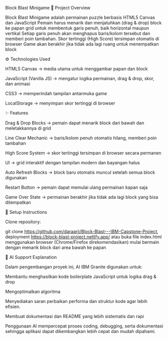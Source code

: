 Block Blast Minigame
📌 Project Overview

Block Blast Minigame adalah permainan puzzle berbasis HTML5 Canvas dan JavaScript
Pemain harus menarik dan menjatuhkan (drag & drop) block ke papan grid untuk membentuk garis penuh, baik horizontal maupun vertikal
Setiap garis penuh akan menghapus baris/kolom tersebut dan memberi poin tambahan. Skor tertinggi (High Score) tersimpan otomatis di browser
Game akan berakhir jika tidak ada lagi ruang untuk menempatkan block

⚙️ Technologies Used

HTML5 Canvas → media utama untuk menggambar papan dan block

JavaScript (Vanilla JS) → mengatur logika permainan, drag & drop, skor, dan animasi

CSS3 → memperindah tampilan antarmuka game

LocalStorage → menyimpan skor tertinggi di browser

✨ Features

Drag & Drop Blocks → pemain dapat menarik block dari bawah dan meletakkannya di grid

Line Clear Mechanic → baris/kolom penuh otomatis hilang, memberi poin tambahan

High Score System → skor tertinggi tersimpan di browser secara permanen

UI → grid interaktif dengan tampilan modern dan bayangan halus

Auto Refresh Blocks → block baru otomatis muncul setelah semua block digunakan

Restart Button → pemain dapat memulai ulang permainan kapan saja

Game Over State → permainan berakhir jika tidak ada lagi block yang bisa ditempatkan

🚀 Setup Instructions

Clone repository:

git clone https://github.com/daraarii/Block-Blast---IBM-Capstone-Project, 
deployment https://block-blast-project.netlify.app/ 
atau
buka file index.html menggunakan browser (Chrome/Firefox direkomendasikan)
mulai bermain dengan menarik block dari area bawah ke papan

🤖 AI Support Explanation

Dalam pengembangan proyek ini, AI IBM Granite digunakan untuk:

Membantu menghasilkan kode boilerplate JavaScript untuk logika drag & drop

Mengoptimalkan algoritma 

Menyediakan saran perbaikan performa dan struktur kode agar lebih efisien.

Membuat dokumentasi dan README yang lebih sistematis dan rapi

Penggunaan AI mempercepat proses coding, debugging, serta dokumentasi sehingga aplikasi dapat dikembangkan lebih cepat dan mudah dipahami.
